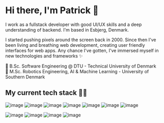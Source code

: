 # **Hi there, I'm Patrick** 👋

I work as a fullstack developer with good UI/UX skills and a deep understanding of backend. I'm based in Esbjerg, Denmark. 

I started pushing pixels around the screen back in 2000. Since then I've been living and breathing web development, creating user friendly interfaces for web apps. Any chance I've gotten, I've immersed myself in new technologies and frameworks ✨

🏫 B.Sc. Software Engineering @ DTU - Technical University of Denmark\
🏫 M.Sc. Robotics Engineering, AI & Machine Learning - University of Southern Denmark

## My current tech stack 👨‍💻
![image](https://user-images.githubusercontent.com/3492898/187853232-96876eb9-7082-4e5e-81ce-b77abf741be5.png)
![image](https://user-images.githubusercontent.com/3492898/187853219-c4ce0cdf-07e4-4e39-9535-7db01b040fd9.png)
![image](https://user-images.githubusercontent.com/3492898/187853262-cf8f124c-755f-4de4-a519-d65ffaa4c797.png)
![image](https://user-images.githubusercontent.com/3492898/187853284-8ba9757a-55ee-463c-8569-d3ba39426302.png)
![image](https://user-images.githubusercontent.com/3492898/187853515-0664099a-c65b-4543-8d8e-73081d562638.png)
![image](https://user-images.githubusercontent.com/3492898/187853490-7b007e69-fd8c-4278-a7af-bdd543b9f0a3.png)
![image](https://user-images.githubusercontent.com/3492898/187853469-88b75d84-9bc0-4999-b692-029a66c260e0.png)

![image](https://user-images.githubusercontent.com/3492898/187853407-3a8031f9-2621-4369-bbe2-1c01b2413f6a.png)
![image](https://user-images.githubusercontent.com/3492898/187853324-1eadc720-e479-4abf-955c-5087cf141e38.png)
![image](https://user-images.githubusercontent.com/3492898/187852963-9c186ed1-59f6-44a3-b28d-9222e424ddfc.png)
![image](https://user-images.githubusercontent.com/3492898/187853000-dd056ae2-4271-44a4-bfeb-8c1b325b2ef5.png)
